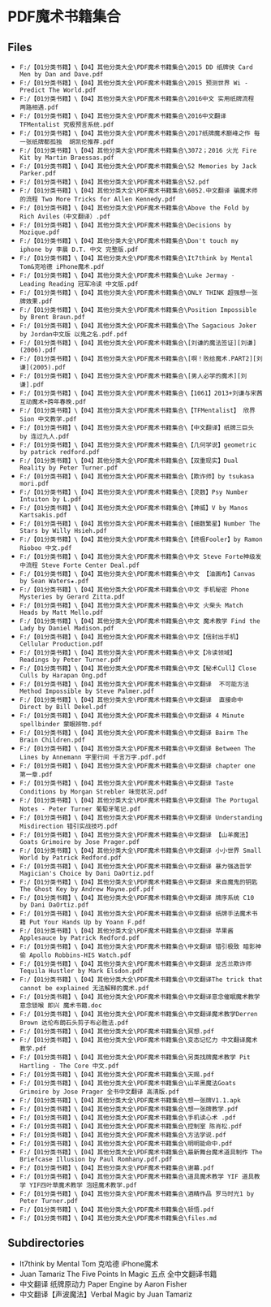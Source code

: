 # PDF魔术书籍集合

## Files

- `F:/【01分类书籍】\【04】其他分类大全\PDF魔术书籍集合\2015 DD 纸牌侠 Card Men by Dan and Dave.pdf`
- `F:/【01分类书籍】\【04】其他分类大全\PDF魔术书籍集合\2015 预测世界 Wi - Predict The World.pdf`
- `F:/【01分类书籍】\【04】其他分类大全\PDF魔术书籍集合\2016中文 实用纸牌流程 两路相遇.pdf`
- `F:/【01分类书籍】\【04】其他分类大全\PDF魔术书籍集合\2016中文翻译 TFMentalist 究极预言系统.pdf`
- `F:/【01分类书籍】\【04】其他分类大全\PDF魔术书籍集合\2017纸牌魔术巅峰之作 每一张纸牌都孤独  胡凯伦推荐.pdf`
- `F:/【01分类书籍】\【04】其他分类大全\PDF魔术书籍集合\3072；2016 火光 Fire Kit by Martin Braessas.pdf`
- `F:/【01分类书籍】\【04】其他分类大全\PDF魔术书籍集合\52 Memories by Jack Parker.pdf`
- `F:/【01分类书籍】\【04】其他分类大全\PDF魔术书籍集合\52.pdf`
- `F:/【01分类书籍】\【04】其他分类大全\PDF魔术书籍集合\6052.中文翻译 骗魔术师的流程 Two More Tricks for Allen Kennedy.pdf`
- `F:/【01分类书籍】\【04】其他分类大全\PDF魔术书籍集合\Above the Fold by Rich Aviles（中文翻译）.pdf`
- `F:/【01分类书籍】\【04】其他分类大全\PDF魔术书籍集合\Decisions by Mozique.pdf`
- `F:/【01分类书籍】\【04】其他分类大全\PDF魔术书籍集合\Don't touch my iphone by 李晨 D.T. 中文 完整版.pdf`
- `F:/【01分类书籍】\【04】其他分类大全\PDF魔术书籍集合\It7think by Mental Tom&克哈德 iPhone魔术.pdf`
- `F:/【01分类书籍】\【04】其他分类大全\PDF魔术书籍集合\Luke Jermay - Leading Reading 冠军冷读 中文版.pdf`
- `F:/【01分类书籍】\【04】其他分类大全\PDF魔术书籍集合\ONLY THINK 超强想一张牌效果.pdf`
- `F:/【01分类书籍】\【04】其他分类大全\PDF魔术书籍集合\Position Impossible by Brent Braun.pdf`
- `F:/【01分类书籍】\【04】其他分类大全\PDF魔术书籍集合\The Sagacious Joker by Jordan中文版 以鬼之名.pdf.pdf`
- `F:/【01分类书籍】\【04】其他分类大全\PDF魔术书籍集合\[刘谦的魔法签证][刘谦](2006).pdf`
- `F:/【01分类书籍】\【04】其他分类大全\PDF魔术书籍集合\[啊！败给魔术.PART2][刘谦](2005).pdf`
- `F:/【01分类书籍】\【04】其他分类大全\PDF魔术书籍集合\[男人必学的魔术][刘谦].pdf`
- `F:/【01分类书籍】\【04】其他分类大全\PDF魔术书籍集合\【1061】2013+刘谦与宋茜互动魔术+跨年春晚.pdf`
- `F:/【01分类书籍】\【04】其他分类大全\PDF魔术书籍集合\【TFMentalist】 欣界 Sion 中文教学.pdf`
- `F:/【01分类书籍】\【04】其他分类大全\PDF魔术书籍集合\【中文翻译】纸牌三巨头 by 连过九人.pdf`
- `F:/【01分类书籍】\【04】其他分类大全\PDF魔术书籍集合\【几何学说】geometric by patrick redford.pdf`
- `F:/【01分类书籍】\【04】其他分类大全\PDF魔术书籍集合\【双重现实】Dual Reality by Peter Turner.pdf`
- `F:/【01分类书籍】\【04】其他分类大全\PDF魔术书籍集合\【欺诈师】by tsukasa mori.pdf`
- `F:/【01分类书籍】\【04】其他分类大全\PDF魔术书籍集合\【灵数】Psy Number Intuiton by L.pdf`
- `F:/【01分类书籍】\【04】其他分类大全\PDF魔术书籍集合\【神威】V by Manos Kartsakis.pdf`
- `F:/【01分类书籍】\【04】其他分类大全\PDF魔术书籍集合\【细数繁星】Number The Stars by Willy Hsieh.pdf`
- `F:/【01分类书籍】\【04】其他分类大全\PDF魔术书籍集合\【终极Fooler】by Ramon Rioboo 中文.pdf`
- `F:/【01分类书籍】\【04】其他分类大全\PDF魔术书籍集合\中文 Steve Forte神级发中流程 Steve Forte Center Deal.pdf`
- `F:/【01分类书籍】\【04】其他分类大全\PDF魔术书籍集合\中文 【油画布】Canvas by Sean Waters★.pdf`
- `F:/【01分类书籍】\【04】其他分类大全\PDF魔术书籍集合\中文 手机秘密 Phone Mysteries by Gerard Zitta.pdf`
- `F:/【01分类书籍】\【04】其他分类大全\PDF魔术书籍集合\中文 火柴头 Match Heads by Matt Mello.pdf`
- `F:/【01分类书籍】\【04】其他分类大全\PDF魔术书籍集合\中文 魔术教学 Find the Lady by Daniel Madison.pdf`
- `F:/【01分类书籍】\【04】其他分类大全\PDF魔术书籍集合\中文【信封出手机】Cellular Production.pdf`
- `F:/【01分类书籍】\【04】其他分类大全\PDF魔术书籍集合\中文【冷读领域】Readings by Peter Turner.pdf`
- `F:/【01分类书籍】\【04】其他分类大全\PDF魔术书籍集合\中文【秘术Cull】Close Culls by Harapan Ong.pdf`
- `F:/【01分类书籍】\【04】其他分类大全\PDF魔术书籍集合\中文翻译  不可能方法 Method Impossible by Steve Palmer.pdf`
- `F:/【01分类书籍】\【04】其他分类大全\PDF魔术书籍集合\中文翻译  直接命中 Direct by Bill Dekel.pdf`
- `F:/【01分类书籍】\【04】其他分类大全\PDF魔术书籍集合\中文翻译 4 Minute spellbinder 蒙眼辨物.pdf`
- `F:/【01分类书籍】\【04】其他分类大全\PDF魔术书籍集合\中文翻译 Bairm The Brain Children.pdf`
- `F:/【01分类书籍】\【04】其他分类大全\PDF魔术书籍集合\中文翻译 Between The Lines by Annemann 字里行间 千言万字.pdf.pdf`
- `F:/【01分类书籍】\【04】其他分类大全\PDF魔术书籍集合\中文翻译 chapter one 第一章.pdf`
- `F:/【01分类书籍】\【04】其他分类大全\PDF魔术书籍集合\中文翻译 Taste Conditions by Morgan Strebler 味觉状况.pdf`
- `F:/【01分类书籍】\【04】其他分类大全\PDF魔术书籍集合\中文翻译 The Portugal Notes - Peter Turner 葡萄牙笔记.pdf`
- `F:/【01分类书籍】\【04】其他分类大全\PDF魔术书籍集合\中文翻译 Understanding Misdirection 错引实战技巧.pdf`
- `F:/【01分类书籍】\【04】其他分类大全\PDF魔术书籍集合\中文翻译 【山羊魔法】Goats Grimoire by Jose Prager.pdf`
- `F:/【01分类书籍】\【04】其他分类大全\PDF魔术书籍集合\中文翻译 小小世界 Small World by Patrick Redford.pdf`
- `F:/【01分类书籍】\【04】其他分类大全\PDF魔术书籍集合\中文翻译 暴力强选哲学 Magician's Choice by Dani DaOrtiz.pdf`
- `F:/【01分类书籍】\【04】其他分类大全\PDF魔术书籍集合\中文翻译 来自魔鬼的钥匙 The Ghost Key by Andrew Mayne.pdf.pdf`
- `F:/【01分类书籍】\【04】其他分类大全\PDF魔术书籍集合\中文翻译 牌序系统 C10 by Dani DaOrtiz.pdf`
- `F:/【01分类书籍】\【04】其他分类大全\PDF魔术书籍集合\中文翻译 纸牌手法魔术书籍 Put Your Hands Up by Yoann F.pdf`
- `F:/【01分类书籍】\【04】其他分类大全\PDF魔术书籍集合\中文翻译 苹果酱 Applesauce by Patrick Redford.pdf`
- `F:/【01分类书籍】\【04】其他分类大全\PDF魔术书籍集合\中文翻译 错引极致 暗影神偷 Apollo Robbins-HIS Watch.pdf`
- `F:/【01分类书籍】\【04】其他分类大全\PDF魔术书籍集合\中文翻译 龙舌兰欺诈师 Tequila Hustler by Mark Elsdon.pdf`
- `F:/【01分类书籍】\【04】其他分类大全\PDF魔术书籍集合\中文翻译The trick that cannot be explained 无法解释的魔术.pdf`
- `F:/【01分类书籍】\【04】其他分类大全\PDF魔术书籍集合\中文翻译意念催眠魔术教学 意念锁喉 即兴 魔术书籍.doc`
- `F:/【01分类书籍】\【04】其他分类大全\PDF魔术书籍集合\中文翻译魔术教学Derren Brown 达伦布朗石头剪子布必胜法.pdf`
- `F:/【01分类书籍】\【04】其他分类大全\PDF魔术书籍集合\冥想.pdf`
- `F:/【01分类书籍】\【04】其他分类大全\PDF魔术书籍集合\变态记忆力 中文翻译魔术教学.pdf`
- `F:/【01分类书籍】\【04】其他分类大全\PDF魔术书籍集合\另类找牌魔术教学 Pit Hartling - The Core 中文.pdf`
- `F:/【01分类书籍】\【04】其他分类大全\PDF魔术书籍集合\天赐.pdf`
- `F:/【01分类书籍】\【04】其他分类大全\PDF魔术书籍集合\山羊黑魔法Goats Grimoire by Jose Prager 全书中文翻译 高清版.pdf`
- `F:/【01分类书籍】\【04】其他分类大全\PDF魔术书籍集合\想一张牌V1.1.apk`
- `F:/【01分类书籍】\【04】其他分类大全\PDF魔术书籍集合\想一张牌教学.pdf`
- `F:/【01分类书籍】\【04】其他分类大全\PDF魔术书籍集合\手机读心术 .pdf`
- `F:/【01分类书籍】\【04】其他分类大全\PDF魔术书籍集合\控制室 陈肖松.pdf`
- `F:/【01分类书籍】\【04】其他分类大全\PDF魔术书籍集合\方法学说.pdf`
- `F:/【01分类书籍】\【04】其他分类大全\PDF魔术书籍集合\明明能命中.pdf`
- `F:/【01分类书籍】\【04】其他分类大全\PDF魔术书籍集合\最新舞台魔术道具制作 The Briefcase Illusion by Paul Romhany.pdf.pdf`
- `F:/【01分类书籍】\【04】其他分类大全\PDF魔术书籍集合\谢幕.pdf`
- `F:/【01分类书籍】\【04】其他分类大全\PDF魔术书籍集合\道具魔术教学 YIF 道具教学 YIF四叶草魔术教学 泡妞魔术教学.pdf`
- `F:/【01分类书籍】\【04】其他分类大全\PDF魔术书籍集合\酒精作品 罗马时光1 by Peter Turner.pdf`
- `F:/【01分类书籍】\【04】其他分类大全\PDF魔术书籍集合\顿悟.pdf`
- `F:/【01分类书籍】\【04】其他分类大全\PDF魔术书籍集合\files.md`

## Subdirectories

- It7think by Mental Tom 克哈德 iPhone魔术
- Juan Tamariz The Five Points In Magic 五点 全中文翻译书籍
- 中文翻译 纸牌原动力 Paper Engine by Aaron Fisher
- 中文翻译【声波魔法】Verbal Magic by Juan Tamariz

